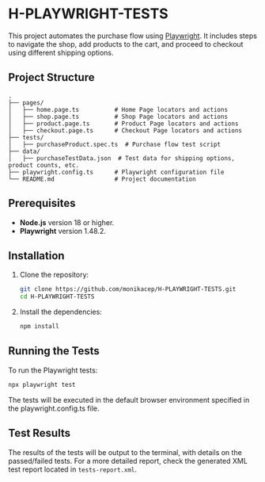 # H-PLAYWRIGHT-TESTS

This project automates the purchase flow using [Playwright](https://playwright.dev/). It includes steps to navigate the shop, add products to the cart, and proceed to checkout using different shipping options.

## Project Structure

```
.
├── pages/
│   ├── home.page.ts          # Home Page locators and actions
│   ├── shop.page.ts          # Shop Page locators and actions
│   ├── product.page.ts       # Product Page locators and actions
│   ├── checkout.page.ts      # Checkout Page locators and actions
├── tests/
│   ├── purchaseProduct.spec.ts  # Purchase flow test script
├── data/
│   ├── purchaseTestData.json  # Test data for shipping options, product counts, etc.
├── playwright.config.ts      # Playwright configuration file
└── README.md                 # Project documentation
```

## Prerequisites

- **Node.js** version 18 or higher.
- **Playwright** version 1.48.2.

## Installation

1. Clone the repository:

   ```bash
   git clone https://github.com/monikacep/H-PLAYWRIGHT-TESTS.git
   cd H-PLAYWRIGHT-TESTS
   ```
   
2. Install the dependencies:

    ```bash
    npm install
    ```
    
## Running the Tests

To run the Playwright tests:

```bash
npx playwright test
```

The tests will be executed in the default browser environment specified in the playwright.config.ts file.

## Test Results

The results of the tests will be output to the terminal, with details on the passed/failed tests. For a more detailed report, check the generated XML test report located in `tests-report.xml`.
